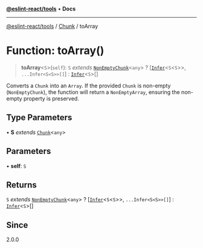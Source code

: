 [**@eslint-react/tools**](../../../README.md) • **Docs**

***

[@eslint-react/tools](../../../README.md) / [Chunk](../README.md) / toArray

# Function: toArray()

> **toArray**\<`S`\>(`self`): `S` *extends* [`NonEmptyChunk`](../interfaces/NonEmptyChunk.md)\<`any`\> ? [[`Infer`](../namespaces/Chunk/type-aliases/Infer.md)\<`S`\<`S`\>\>, `...Infer<S<S>>[]`] : [`Infer`](../namespaces/Chunk/type-aliases/Infer.md)\<`S`\>[]

Converts a `Chunk` into an `Array`. If the provided `Chunk` is non-empty
(`NonEmptyChunk`), the function will return a `NonEmptyArray`, ensuring the
non-empty property is preserved.

## Type Parameters

• **S** *extends* [`Chunk`](../interfaces/Chunk.md)\<`any`\>

## Parameters

• **self**: `S`

## Returns

`S` *extends* [`NonEmptyChunk`](../interfaces/NonEmptyChunk.md)\<`any`\> ? [[`Infer`](../namespaces/Chunk/type-aliases/Infer.md)\<`S`\<`S`\>\>, `...Infer<S<S>>[]`] : [`Infer`](../namespaces/Chunk/type-aliases/Infer.md)\<`S`\>[]

## Since

2.0.0
